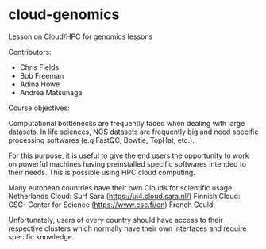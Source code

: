 # cloud-genomics
Lesson on Cloud/HPC for genomics lessons

Contributors:
* Chris Fields
* Bob Freeman
* Adina Howe
* Andréa Matsunaga

Course objectives:

Computational bottlenecks are frequently faced when dealing with large datasets. In life sciences, NGS datasets are frequently big and need specific processing softwares (e.g FastQC, Bowtie, TopHat, etc.).

For this purpose, it is useful to give the end users the opportunity to work on powerful machines having preinstalled specific softwares intended to their needs. This is possible using HPC cloud computing.

Many european countries have their own Clouds for scientific usage. 
Netherlands Cloud: Surf Sara (https://ui4.cloud.sara.nl/)
Finnish Cloud: CSC- Center for Science (https://www.csc.fi/en)
French Could: 

Unfortunately, users of every country should have access to their respective clusters which normally have their own interfaces and require specific knowledge.
